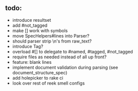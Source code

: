 todo:
---

* introduce resultset
* add #not_tagged
* make [] work with symbols
* move SpecHelpers#lines into Parser?
* should parser strip \n's from raw_text?
* introduce Tag?
* overload #[] to delegate to #named, #tagged, #not_tagged
* require files as needed instead of all up front?
* feature: blank lines
* implement document validation during parsing (see document_structure_spec)
* add holepicker to rake ci
* look over rest of reek smell configs

